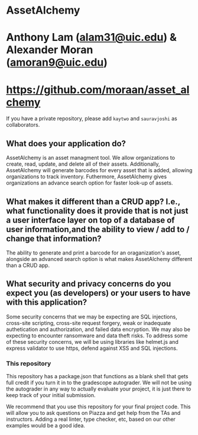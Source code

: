 # AssetAlchemy

# Anthony Lam (alam31@uic.edu) & Alexander Moran (amoran9@uic.edu)

# https://github.com/moraan/asset_alchemy
If you have a private repository, please add `kaytwo` and `sauravjoshi` as collaborators.

## What does your application do?
AssetAlchemy is an asset managment tool. We allow organizations to create, read, update, and delete all of their assets. Additionally, AssetAlchemy will generate barcodes for every asset that is added, allowing organizations to track inventory. Futhermore, AssetAlchemy gives organizations an advance search option for faster look-up of assets.

## What makes it different than a CRUD app? I.e., what functionality does it provide that is not just a user interface layer on top of a database of user information,and the ability to view / add to / change that information?
The ability to generate and print a barcode for an oraganization's asset, alongside an advanced search option is what makes AssetAlchemy different than a CRUD app. 

## What security and privacy concerns do you expect you (as developers) or your users to have with this application?
Some security concerns that we may be expecting are SQL injections, cross-site scripting, cross-site request forgery, weak or inadequate authetication and authorization, and failed data encryption. We may also be expecting to encounter ransomware and data theft risks. To address some of these security concerns, we will be using libraries like helmet.js and express validator to use https, defend against XSS and SQL injections.


### This repository

This repository has a package.json that functions as a blank shell that gets full credit if you turn it in to the gradescope autograder. We will not be using the autograder in any way to actually evaluate your project, it is just there to keep track of your initial submission.

We recommend that you use this repository for your final project code. This will allow you to ask questions on Piazza and get help from the TAs and instructors. Adding a real linter, type checker, etc, based on our other examples would be a good idea.
